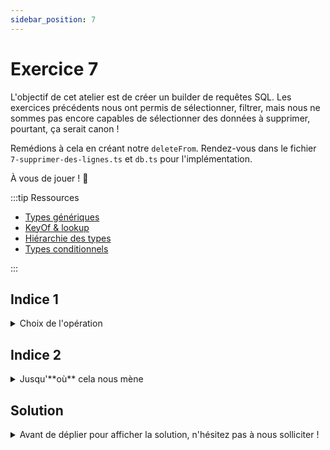```yaml
---
sidebar_position: 7
---
```


# Exercice 7

L'objectif de cet atelier est de créer un builder de requêtes SQL. Les exercices précédents nous ont permis de sélectionner, filtrer, mais nous ne sommes pas encore capables de sélectionner des données à supprimer, pourtant, ça serait canon !

Remédions à cela en créant notre `deleteFrom`. Rendez-vous dans le fichier `7-supprimer-des-lignes.ts` et `db.ts` pour l'implémentation.

À vous de jouer ! 🎉

:::tip Ressources

- [Types génériques](../typescript/generic.md)
- [KeyOf & lookup](../typescript/keyof-lookup.md)
- [Hiérarchie des types](../typescript/type-hierarchy.md)
- [Types conditionnels](../typescript/conditional-types.md)

:::

## Indice 1

<details>
  <summary>Choix de l'opération</summary>

On peut s'attendre à ce que `deleteFrom` opère dans un contexte similaire à `selectFrom`. D'ailleurs la seule différence est que cette fonction viendra enrichir le contexte qui lui est fourni avec un _autre type d'opération_.

</details>

## Indice 2

<details>
  <summary>Jusqu'**où** cela nous mène</summary>

On avait typé la fonction `where` pour qu'elle opère à partir d'un _contexte_ de **sélection**. Il faut à présent prendre en compte qu'elle peut également opérer dans un contexte de **suppression**

</details>

## Solution

<details>
  <summary>Avant de déplier pour afficher la solution, n'hésitez pas à nous solliciter ! </summary>

    ```ts
    type DeletableContext<DB> = EmptyContext<DB> & {
      _operation: "delete";
      _table: keyof DB;
    };

    export const deleteFrom = <
      Ctx extends AnyEmptyContext,
      TB extends keyof Ctx["$db"]
    >(
      ctx: Ctx,
      tableName: TB
    ) => ({
      ...ctx,
      _operation: "delete" as const,
      _table: tableName,
    });
    ```

    Il faudra aussi modifier la signature de `where` pour qu'elle accepte également un `DeletableContext`.

    ```ts
    type AnyQueryableContext = SelectableContext<any> | DeletableContext<any>;

    export const where = <
      Ctx extends AnyQueryableContext,
      Field extends keyof Ctx["$db"][Ctx["_table"]]
    >(...) => {...}
    ```

</details>
